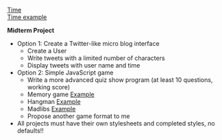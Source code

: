 [Time](https://owenroberts.github.io/mmp310/week8/)  
[Time example](http://owenroberts.github.io/mmp310/classwork/week9/)

**Midterm Project**
- Option 1: Create a Twitter-like micro blog interface
	- Create a User
	- Write tweets with a limited number of characters
	- Display tweets with user name and time
- Option 2: Simple JavaScript game
	- Write a more advanced quiz show program (at least 10 questions, working score)
	- Memory game [Example](http://mark-rolich.github.io/MemoryGame.js/)
	- Hangman [Example](http://codepen.io/cathydutton/pen/ldazc)
	- Madlibs [Example](http://www.backwardsteps.com/madlibs/)
	- Propose another game format to me
- All projects must have their own stylesheets and completed styles, no defaults!!